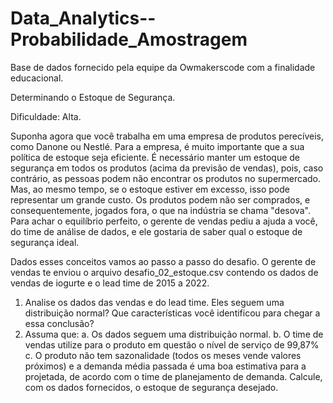 # Data_Analytics--Probabilidade_Amostragem

Base de dados fornecido pela equipe da Owmakerscode com a finalidade educacional. 


Determinando o Estoque de Segurança.

Dificuldade: Alta.


Suponha agora que você trabalha em uma empresa de produtos perecíveis, como Danone ou Nestlé. Para a empresa, é muito importante que a sua política de estoque
seja eficiente. É necessário manter um estoque de segurança em todos os produtos (acima da previsão de vendas), pois, caso contrário, as pessoas podem não encontrar
os produtos no supermercado. Mas, ao mesmo tempo, se o estoque estiver em excesso, isso pode representar um grande custo. Os produtos podem não ser
comprados, e consequentemente, jogados fora, o que na indústria se chama "desova". Para achar o equilíbrio perfeito, o gerente de vendas pediu a ajuda a você, do time de
análise de dados, e ele gostaria de saber qual o estoque de segurança ideal.

Dados esses conceitos vamos ao passo a passo do desafio.
O gerente de vendas te enviou o arquivo desafio_02_estoque.csv contendo os
dados de vendas de iogurte e o lead time de 2015 a 2022.
  1. Analise os dados das vendas e do lead time. Eles seguem uma distribuição
normal? Que características você identificou para chegar a essa conclusão?
  2. Assuma que:
    a. Os dados seguem uma distribuição normal.
    b. O time de vendas utilize para o produto em questão o nível de serviço
de 99,87%
    c. O produto não tem sazonalidade (todos os meses vende valores
próximos) e a demanda média passada é uma boa estimativa para a
projetada, de acordo com o time de planejamento de demanda.
Calcule, com os dados fornecidos, o estoque de segurança desejado.
